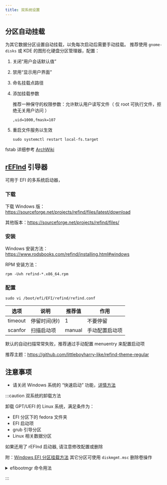 ```yaml
---
title: 双系统设置
---
```


## 分区自动挂载

为其它数据分区设置自动挂载，以免每次启动后需要手动挂载。
推荐使用 `gnome-disks` 或 KDE 的图形化硬盘分区管理器，配置：

1.  关闭“用户会话默认值”
2.  禁用“显示用户界面”
3.  命名挂载点路径
4.  添加挂载参数

    推荐一种保守的权限参数：允许默认用户读写文件（ 仅 root 可执行文件，拒绝无关用户访问 ）

        ,uid=1000,fmask=107

5.  重启文件服务以生效

        sudo systemctl restart local-fs.target

fstab 详细参考 [ArchWiki](<https://wiki.archlinux.org/title/Fstab_(%E7%AE%80%E4%BD%93%E4%B8%AD%E6%96%87)>)

## [rEFInd](https://www.rodsbooks.com/refind/getting.html) 引导器

可用于 EFI 的多系统启动器，

### 下载

下载 Windows 版：https://sourceforge.net/projects/refind/files/latest/download

其他版本：https://sourceforge.net/projects/refind/files/

### 安装

Windows 安装方法：https://www.rodsbooks.com/refind/installing.html#windows

RPM 安装方法：

    rpm -Uvh refind-*.x86_64.rpm

### 配置

    sudo vi /boot/efi/EFI/refind/refind.conf

<div className="autoselect-cell-of-table">

| 选项    | 说明         | 推荐值 | 作用           |
| ------- | ------------ | ------ | -------------- |
| timeout | 停留时间(秒) | 1      | 不要停留       |
| scanfor | 扫描启动项   | manual | 手动配置启动项 |

</div>

默认的自动扫描常常失败，推荐通过手动配置 menuentry 来配置启动项

推荐主题：https://github.com/littleboyharry-like/refind-theme-regular

## 注意事项

- 请关闭 Windows 系统的 “快速启动” 功能，<a href="/docs/win/first-run#双系统" target="_blank" >详情方法</a>

:::caution 双系统的卸载方法

卸载 GPT/UEFI 的 Linux 系统，满足条件为：

- EFI 分区下的 fedora 文件夹
- EFI 启动项
- grub 引导分区
- Linux 相关数据分区

如果还用了 rEFInd 启动器, 请注意修改配置或删除

附：[Windows EFI 分区挂载方法](https://jingyan.baidu.com/article/fc07f9893bef4353fee51905.html)
其它分区可使用 `diskmgmt.msc` 删除卷操作

<details className="let-details-to-yellow">
  <summary>efibootmgr 命令用法</summary>

列出启动顺序：

    efibootmgr

删除启动项：

    sudo efibootmgr -b <id> -B

</details>

:::

<!--
## 其它

启动切换助手 [Inokinoki/QEFIEntryManager](https://github.com/Inokinoki/QEFIEntryManager)
[下载](https://github.com/Inokinoki/QEFIEntryManager/releases/latest)
-->
